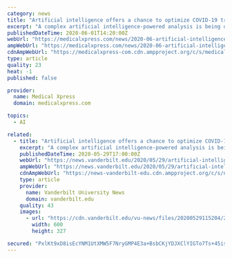 ```yaml
---
category: news
title: "Artificial intelligence offers a chance to optimize COVID-19 treatment in international partnership"
excerpt: "A complex artificial intelligence-powered analysis is being deployed by Jonathan Irish, associate professor of cell and developmental biology and scientific director of the Cancer & Immunology Core, in the race to understand the inner-workings of COVID-19."
publishedDateTime: 2020-06-01T14:20:00Z
webUrl: "https://medicalxpress.com/news/2020-06-artificial-intelligence-chance-optimize-covid-.html"
ampWebUrl: "https://medicalxpress.com/news/2020-06-artificial-intelligence-chance-optimize-covid-.amp"
cdnAmpWebUrl: "https://medicalxpress-com.cdn.ampproject.org/c/s/medicalxpress.com/news/2020-06-artificial-intelligence-chance-optimize-covid-.amp"
type: article
quality: 23
heat: -1
published: false

provider:
  name: Medical Xpress
  domain: medicalxpress.com

topics:
  - AI

related:
  - title: "Artificial intelligence offers a chance to optimize COVID-19 treatment in international partnership"
    excerpt: "A complex artificial intelligence-powered analysis is being deployed by Jonathan Irish, associate professor of cell and developmental biology and scientific director of the Cancer & Immunology Core, in the race to understand the inner-workings of COVID-19. The tool parses through vast quantities of data to identify extremely rare immune cells ..."
    publishedDateTime: 2020-05-29T17:00:00Z
    webUrl: "https://news.vanderbilt.edu/2020/05/29/artificial-intelligence-offers-a-chance-to-optimize-covid-19-treatment-in-international-partnership/"
    ampWebUrl: "https://news.vanderbilt.edu/2020/05/29/artificial-intelligence-offers-a-chance-to-optimize-covid-19-treatment-in-international-partnership/amp/"
    cdnAmpWebUrl: "https://news-vanderbilt-edu.cdn.ampproject.org/c/s/news.vanderbilt.edu/2020/05/29/artificial-intelligence-offers-a-chance-to-optimize-covid-19-treatment-in-international-partnership/amp/"
    type: article
    provider:
      name: Vanderbilt University News
      domain: vanderbilt.edu
    quality: 43
    images:
      - url: "https://cdn.vanderbilt.edu/vu-news/files/20200529115204/2020-Barone-et-al-Lay-graphical-abstract-v6-600x327.jpg"
        width: 600
        height: 327

secured: "PxlKt9xD8isEcYNM1UtXMW5F7NryGMP4E3a+BsbCKjYDJXClYIGTo7Ts+45isPVIultYrkQxmVJ6hmBdOuvfwFIwwu9vvAodRiAPPofC10LaoYjHJm345CeYNWbqk+xHYFmONRgXz8Xr2L+ObO9KMcd28R1beC4apVSBQEGFKMAVKy0dFp526fzeArczl5EjPP8l7g7J14oRWUTbiLDB9snTtyqJy4xNi5TN3kVDMBD63jMrqGP1xzij/PgnT+9xlJivloM6KQyeK2aswjj1HWBhHHLdu2ZxSjyYdL6bbBvasM6setShL9F0Y16dN4WYrnAKvDS9dgkcLoGRZUIPwXFjugyNZYo4K2mV5UsDY/uLsvv9UDyAzADakT0kcmsZ2jC1K3ILHG2XeFOZnfGKeceKLNKo3+4C32smnyhHmmdbuw11rrTVc4BA1tEpTINfgA3UPMjqW8/YH4/kWyUSBCaF3e2QHMtClDRh2thcLBw=;nRcUVw4uApMtBnLUQh2QMA=="
---
```


